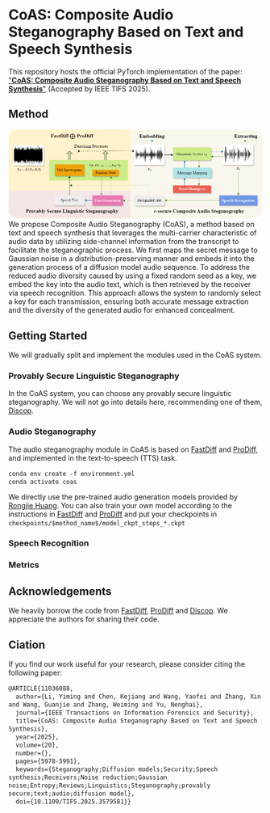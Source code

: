 # CoAS: Composite Audio Steganography Based on Text and Speech Synthesis
This repository hosts the official PyTorch implementation of the paper: ["**CoAS: Composite Audio Steganography Based on Text and Speech Synthesis**"](https://ieeexplore.ieee.org/abstract/document/11036088) (Accepted by IEEE TIFS 2025).
## Method
![method](fig/overview.png)
We propose Composite Audio Steganography (CoAS), a method based on text and speech synthesis that leverages the multi-carrier characteristic of audio data by utilizing side-channel information from the transcript to facilitate the steganographic process. We first maps the secret message to Gaussian noise in a distribution-preserving manner and embeds it into the generation process of a diffusion model audio sequence. To address the reduced audio diversity caused by using a fixed random seed as a key, we embed the key into the audio text, which is then retrieved by the receiver via speech recognition. This approach allows the system to randomly select a key for each transmission, ensuring both accurate message extraction and the diversity of the generated audio for enhanced concealment.
## Getting Started
We will gradually split and implement the modules used in the CoAS system.
### Provably Secure Linguistic Steganography
In the CoAS system, you can choose any provably secure linguistic steganography. We will not go into details here, recommending one of them, [Discop](https://github.com/comydream/Discop).
### Audio Steganography
The audio steganography module in CoAS is based on [FastDiff](https://github.com/Rongjiehuang/FastDiff) and [ProDiff](https://github.com/Rongjiehuang/ProDiff), and implemented in the text-to-speech (TTS) task.
```
conda env create -f environment.yml 
conda activate coas
```
We directly use the pre-trained audio generation models provided by [Rongjie Huang](https://rongjiehuang.github.io/). You can also train your own model according to the instructions in [FastDiff](https://github.com/Rongjiehuang/FastDiff) and [ProDiff](https://github.com/Rongjiehuang/ProDiff) and put your checkpoints in `checkpoints/$method_name$/model_ckpt_steps_*.ckpt`

### Speech Recognition
### Metrics
## Acknowledgements
We heavily borrow the code from [FastDiff](https://github.com/Rongjiehuang/FastDiff), [ProDiff](https://github.com/Rongjiehuang/ProDiff) and [Discop](https://github.com/comydream/Discop). We appreciate the authors for sharing their code.
## Ciation
If you find our work useful for your research, please consider citing the following paper:
```
@ARTICLE{11036088,
  author={Li, Yiming and Chen, Kejiang and Wang, Yaofei and Zhang, Xin and Wang, Guanjie and Zhang, Weiming and Yu, Nenghai},
  journal={IEEE Transactions on Information Forensics and Security}, 
  title={CoAS: Composite Audio Steganography Based on Text and Speech Synthesis}, 
  year={2025},
  volume={20},
  number={},
  pages={5978-5991},
  keywords={Steganography;Diffusion models;Security;Speech synthesis;Receivers;Noise reduction;Gaussian noise;Entropy;Reviews;Linguistics;Steganography;provably secure;text;audio;diffusion model},
  doi={10.1109/TIFS.2025.3579581}}

```
